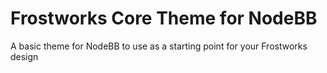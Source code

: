 Frostworks Core Theme for NodeBB
====================

A basic theme for NodeBB to use as a starting point for your Frostworks design